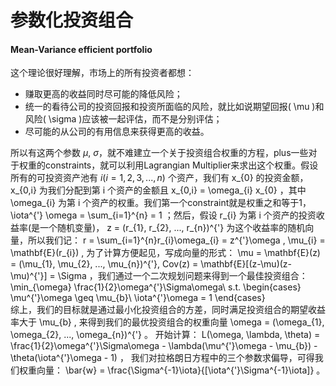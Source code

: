 # 参数化投资组合


#### Mean-Variance efficient portfolio
这个理论很好理解，市场上的所有投资者都想：
- 赚取更高的收益同时尽可能的降低风险；
- 统一的看待公司的投资回报和投资所面临的风险，就比如说期望回报( \mu  )和风险( \sigma  )应该被一起评估，而不是分别评估；
- 尽可能的从公司的有用信息来获得更高的收益。

所以有这两个参数 $\mu$, $\sigma$，就不难建立一个关于投资组合权重的方程，plus一些对于权重的constraints，就可以利用Lagrangian Multiplier来求出这个权重。假设所有的可投资资产池有 $i(i=1,2,3,...,n)$  个资产，我们有 x_{0}  的投资金额， x_{0,i} 为我们分配到第 i  个资产的金额且 x_{0,i} = \omega_{i} x_{0}  ，其中 \omega_{i} 为第 i 个资产的权重。我们第一个constraint就是权重之和等于1， \iota^{'} \omega = \sum_{i=1}^{n} = 1 ；然后，假设 r_{i} 为第 i 个资产的投资收益率(是一个随机变量)， z = (r_{1}, r_{2}, ..., r_{n})^{'} 为这个收益率的随机向量，所以我们记：
r = \sum_{i=1}^{n}r_{i}\omega_{i} = z^{'}\omega  ,  \mu_{i} = \mathbf{E}(r_{i})  , 为了计算方便起见，写成向量的形式：
\mu = \mathbf{E}(z) = (\mu_{1}, \mu_{2}, ..., \mu_{n})^{'}, Cov(z) = \mathbf{E}[(z-\mu)(z-\mu)^{'}] = \Sigma ，我们通过一个二次规划问题来得到一个最佳投资组合：
\min_{\omega} \frac{1}{2}\omega^{'}\Sigma\omega\\ s.t. \begin{cases} \mu^{'}\omega \geq \mu_{b}\\ \iota^{'}\omega = 1 \end{cases}  
综上，我们的目标就是通过最小化投资组合的方差，同时满足投资组合的期望收益率大于 \mu_{b}  , 来得到我们的最优投资组合的权重向量 \omega = (\omega_{1}, \omega_{2}, ..., \omega_{n})^{'} 。
开始计算： L(\omega, \lambda, \theta) = \frac{1}{2}\omega^{'}\Sigma\omega - \lambda(\mu^{'}\omega - \mu_{b}) - \theta(\iota^{'}\omega - 1) ， 我们对拉格朗日方程中的三个参数求偏导，可得我们权重向量： \bar{w} = \frac{\Sigma^{-1}\iota}{[\iota^{'}\Sigma^{-1}\iota]} 。
